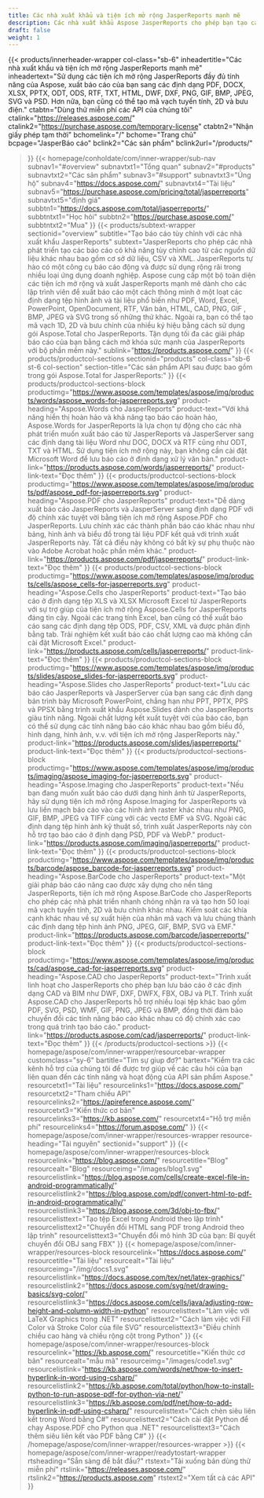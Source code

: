 ```yaml
---
title: Các nhà xuất khẩu và tiện ích mở rộng JasperReports mạnh mẽ
description: Các nhà xuất khẩu Aspose JasperReports cho phép bạn tạo các báo cáo động ở định dạng PDF, Word, Excel, PowerPoint, PNG, GIF, JPEG, CAD & SVG, mã vạch 1D và 2D.
draft: false
weight: 1
---
```

{{< products/innerheader-wrapper col-class="sb-6"
  inheadertitle="Các nhà xuất khẩu và tiện ích mở rộng JasperReports mạnh mẽ"
  inheadertext="Sử dụng các tiện ích mở rộng JasperReports đầy đủ tính năng của Aspose, xuất báo cáo của bạn sang các định dạng PDF, DOCX, XLSX, PPTX, ODT, ODS, RTF, TXT, HTML, DWF, DXF, PNG, GIF, BMP, JPEG, SVG và PSD. Hơn nữa, bạn cũng có thể tạo mã vạch tuyến tính, 2D và bưu điện."
  ctabtn="Dùng thử miễn phí các API của chúng tôi"
  ctalink="https://releases.aspose.com/"
  ctalink2="https://purchase.aspose.com/temporary-license"
  ctabtn2="Nhận giấy phép tạm thời"
  bchomelink="/"
  bchome="Trang chủ"
  bcpage="JasperBáo cáo"
  bclink2="Các sản phẩm"
  bclink2url="/products/"
  >}}
  {{< homepage/conholdate/com/inner-wrapper/sub-nav 
subnav1="#overview"
subnavtxt1="Tổng quan" 
subnav2="#products"
subnavtxt2="Các sản phẩm" 
subnav3="#support"
subnavtxt3="Ủng hộ" 
subnav4="https://docs.aspose.com/"
subnavtxt4="Tài liệu" 
subnav5="https://purchase.aspose.com/pricing/total/jasperreports"
subnavtxt5="định giá" 
subbtn1="https://docs.aspose.com/total/jasperreports/"
subbtntxt1="Học hỏi"
subbtn2="https://purchase.aspose.com/"
subbtntxt2="Mua"
>}}
   {{< products/subtext-wrapper
   sectionid="overview" 
   subtitle="Tạo báo cáo tùy chỉnh với các nhà xuất khẩu JasperReports"
   subtext="JasperReports cho phép các nhà phát triển tạo các báo cáo có khả năng tùy chỉnh cao từ các nguồn dữ liệu khác nhau bao gồm cơ sở dữ liệu, CSV và XML. JasperReports tự hào có một công cụ báo cáo động và được sử dụng rộng rãi trong nhiều loại ứng dụng doanh nghiệp. Aspose cung cấp một bộ toàn diện các tiện ích mở rộng và xuất JasperReports mạnh mẽ dành cho các lập trình viên để xuất báo cáo một cách thông minh ở một loạt các định dạng tệp hình ảnh và tài liệu phổ biến như PDF, Word, Excel, PowerPoint, OpenDocument, RTF, Văn bản, HTML, CAD, PNG, GIF , BMP, JPEG và SVG trong số những thứ khác. Ngoài ra, bạn có thể tạo mã vạch 1D, 2D và bưu chính của nhiều ký hiệu bằng cách sử dụng gói Aspose.Total cho JasperReports. Tận dụng tối đa các giải pháp báo cáo của bạn bằng cách mở khóa sức mạnh của JasperReports với bộ phần mềm này."
   sublink="https://products.aspose.com/"
   >}} 
{{< products/productcol-sections
sectionid="products" 
col-class="sb-6 st-6 col-section"
section-title="Các sản phẩm API sau được bao gồm trong gói Aspose.Total for JasperReports:"
>}}
{{< products/productcol-sections-block
productimg="https://www.aspose.com/templates/aspose/img/products/words/aspose_words-for-jasperreports.svg"
product-heading="Aspose.Words cho JasperReports"
product-text="Với khả năng hiển thị hoàn hảo và khả năng tạo báo cáo hoàn hảo, Aspose.Words for JasperReports là lựa chọn tự động cho các nhà phát triển muốn xuất báo cáo từ JasperReports và JasperServer sang các định dạng tài liệu Word như DOC, DOCX và RTF cũng như ODT, TXT và HTML. Sử dụng tiện ích mở rộng này, bạn không cần cài đặt Microsoft Word để lưu báo cáo ở định dạng xử lý văn bản."
product-link="https://products.aspose.com/words/jasperreports/"
product-link-text="Đọc thêm"
>}}
{{< products/productcol-sections-block
productimg="https://www.aspose.com/templates/aspose/img/products/pdf/aspose_pdf-for-jasperreports.svg"
product-heading="Aspose.PDF cho JasperReports"
product-text="Dễ dàng xuất báo cáo JasperReports và JasperServer sang định dạng PDF với độ chính xác tuyệt vời bằng tiện ích mở rộng Aspose.PDF cho JasperReports. Lưu chính xác các thành phần báo cáo khác nhau như bảng, hình ảnh và biểu đồ trong tài liệu PDF kết quả với trình xuất JasperReports này. Tất cả điều này không có bất kỳ sự phụ thuộc nào vào Adobe Acrobat hoặc phần mềm khác."
product-link="https://products.aspose.com/pdf/jasperreports/"
product-link-text="Đọc thêm"
>}}
{{< products/productcol-sections-block
productimg="https://www.aspose.com/templates/aspose/img/products/cells/aspose_cells-for-jasperreports.svg"
product-heading="Aspose.Cells cho JasperReports"
product-text="Tạo báo cáo ở định dạng tệp XLS và XLSX Microsoft Excel từ JasperReports với sự trợ giúp của tiện ích mở rộng Aspose.Cells for JasperReports đáng tin cậy. Ngoài các trang tính Excel, bạn cũng có thể xuất báo cáo sang các định dạng tệp ODS, PDF, CSV, XML và được phân định bằng tab. Trải nghiệm kết xuất báo cáo chất lượng cao mà không cần cài đặt Microsoft Excel."
product-link="https://products.aspose.com/cells/jasperreports/"
product-link-text="Đọc thêm"
>}}
{{< products/productcol-sections-block
productimg="https://www.aspose.com/templates/aspose/img/products/slides/aspose_slides-for-jasperreports.svg"
product-heading="Aspose.Slides cho JasperReports"
product-text="Lưu các báo cáo JasperReports và JasperServer của bạn sang các định dạng bản trình bày Microsoft PowerPoint, chẳng hạn như PPT, PPTX, PPS và PPSX bằng trình xuất khẩu Aspose.Slides dành cho JasperReports giàu tính năng. Ngoài chất lượng kết xuất tuyệt vời của báo cáo, bạn có thể sử dụng các tính năng báo cáo khác nhau bao gồm biểu đồ, hình dạng, hình ảnh, v.v. với tiện ích mở rộng JasperReports này."
product-link="https://products.aspose.com/slides/jasperreports/"
product-link-text="Đọc thêm"
>}}
{{< products/productcol-sections-block
productimg="https://www.aspose.com/templates/aspose/img/products/imaging/aspose_imaging-for-jasperreports.svg"
product-heading="Aspose.Imaging cho JasperReports"
product-text="Nếu bạn đang muốn xuất báo cáo dưới dạng hình ảnh từ JasperReports, hãy sử dụng tiện ích mở rộng Aspose.Imaging for JasperReports và lưu liền mạch báo cáo vào các hình ảnh raster khác nhau như PNG, GIF, BMP, JPEG và TIFF cùng với các vectơ EMF và SVG. Ngoài các định dạng tệp hình ảnh kỹ thuật số, trình xuất JasperReports này còn hỗ trợ tạo báo cáo ở định dạng PSD, PDF và WebP."
product-link="https://products.aspose.com/imaging/jasperreports/"
product-link-text="Đọc thêm"
>}}
{{< products/productcol-sections-block
productimg="https://www.aspose.com/templates/aspose/img/products/barcode/aspose_barcode-for-jasperreports.svg"
product-heading="Aspose.BarCode cho JasperReports"
product-text="Một giải pháp báo cáo nâng cao được xây dựng cho nền tảng JasperReports, tiện ích mở rộng Aspose.BarCode cho JasperReports cho phép các nhà phát triển nhanh chóng nhận ra và tạo hơn 50 loại mã vạch tuyến tính, 2D và bưu chính khác nhau. Kiểm soát các khía cạnh khác nhau về sự xuất hiện của nhãn mã vạch và lưu chúng thành các định dạng tệp hình ảnh PNG, JPEG, GIF, BMP, SVG và EMF."
product-link="https://products.aspose.com/barcode/jasperreports/"
product-link-text="Đọc thêm"
>}} 
{{< products/productcol-sections-block
productimg="https://www.aspose.com/templates/aspose/img/products/cad/aspose_cad-for-jasperreports.svg"
product-heading="Aspose.CAD cho JasperReports"
product-text="Trình xuất linh hoạt cho JasperReports cho phép bạn lưu báo cáo ở các định dạng CAD và BIM như DWF, DXF, DWFX, FBX, OBJ và PLT. Trình xuất Aspose.CAD cho JasperReports hỗ trợ nhiều loại tệp khác bao gồm PDF, SVG, PSD, WMF, GIF, PNG, JPEG và BMP, đồng thời đảm bảo chuyển đổi các tính năng báo cáo khác nhau có độ chính xác cao trong quá trình tạo báo cáo."
product-link="https://products.aspose.com/cad/jasperreports/"
product-link-text="Đọc thêm"
>}}
{{< /products/productcol-sections >}}
{{< homepage/aspose/com/inner-wrapper/resourcebar-wrapper
customclass="sy-6"
bartitle="Tim sự giup đơ?"
bartext="Kiểm tra các kênh hỗ trợ của chúng tôi để được trợ giúp về các câu hỏi của bạn liên quan đến các tính năng và hoạt động của API sản phẩm Aspose."
resourcetxt1="Tài liệu"
resourcelinks1="https://docs.aspose.com/"
resourcetxt2="Tham chiếu API"
resourcelinks2="https://apireference.aspose.com/"
resourcetxt3="Kiến thức cơ bản"
resourcelinks3="https://kb.aspose.com/"
resourcetxt4="Hỗ trợ miễn phí"
resourcelinks4="https://forum.aspose.com/"
>}}
{{< homepage/aspose/com/inner-wrapper/resources-wrapper
resource-heading="Tài nguyên"
sectionid="support"
>}}
{{< homepage/aspose/com/inner-wrapper/resources-block 
resourcelink="https://blog.aspose.com/"
resourcetitle="Blog"
resourcealt="Blog"
resourceimg="/images/blog1.svg"
resourcelistlink="https://blog.aspose.com/cells/create-excel-file-in-android-programmatically/" 
resourcelistlink2="https://blog.aspose.com/pdf/convert-html-to-pdf-in-android-programmatically/" 
resourcelistlink3="https://blog.aspose.com/3d/obj-to-fbx/"
resourcelisttext="Tạo tệp Excel trong Android theo lập trình"
resourcelisttext2="Chuyển đổi HTML sang PDF trong Android theo lập trình"
resourcelisttext3="Chuyển đổi mô hình 3D của bạn: Bí quyết chuyển đổi OBJ sang FBX"
>}}
{{< homepage/aspose/com/inner-wrapper/resources-block 
resourcelink="https://docs.aspose.com/"
resourcetitle="Tài liệu"
resourcealt="Tài liệu"
resourceimg="/img/docs1.svg"
resourcelistlink="https://docs.aspose.com/tex/net/latex-graphics/" 
resourcelistlink2="https://docs.aspose.com/svg/net/drawing-basics/svg-color/" 
resourcelistlink3="https://docs.aspose.com/cells/java/adjusting-row-height-and-column-width-in-python"
resourcelisttext="Làm việc với LaTeX Graphics trong .NET"
resourcelisttext2="Cách làm việc với Fill Color và Stroke Color của file SVG"
resourcelisttext3="Điều chỉnh chiều cao hàng và chiều rộng cột trong Python"
>}}
{{< homepage/aspose/com/inner-wrapper/resources-block 
resourcelink="https://kb.aspose.com/"
resourcetitle="Kiến thức cơ bản"
resourcealt="mẫu mã"
resourceimg="/images/code1.svg"
resourcelistlink="https://kb.aspose.com/words/net/how-to-insert-hyperlink-in-word-using-csharp/" 
resourcelistlink2="https://kb.aspose.com/total/python/how-to-install-python-to-run-aspose-pdf-for-python-via-net/" 
resourcelistlink3="https://kb.aspose.com/pdf/net/how-to-add-hyperlink-in-pdf-using-csharp/"
resourcelisttext="Cách chèn siêu liên kết trong Word bằng C#"
resourcelisttext2="Cách cài đặt Python để chạy Aspose.PDF cho Python qua .NET"
resourcelisttext3="Cách thêm siêu liên kết vào PDF bằng C#"
>}}
{{< /homepage/aspose/com/inner-wrapper/resources-wrapper >}}
{{< homepage/aspose/com/inner-wrapper/readytostart-wrapper
rtsheading="Sẵn sàng để bắt đầu?"
rtstext="Tải xuống bản dùng thử miễn phí"
rtslink="https://releases.aspose.com/"
rtslink2="https://products.aspose.com"
rtstext2="Xem tất cả các API"
>}}
